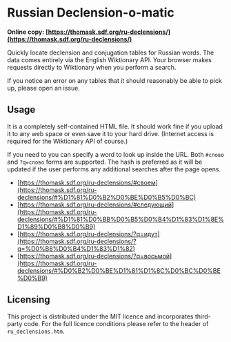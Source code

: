 # Russian Declension-o-matic

**Online copy: [https://thomask.sdf.org/ru-declensions/](https://thomask.sdf.org/ru-declensions/)**

Quickly locate declension and conjugation tables for Russian words. The data comes entirely via the English Wiktionary API. Your browser makes requests directly to Wiktionary when you perform a search.

If you notice an error on any tables that it should reasonably be able to pick up, please open an issue.

## Usage

It is a completely self-contained HTML file. It should work fine if you upload it to any web space or even save it to your hard drive. (Internet access is required for the Wiktionary API of course.)

If you need to you can specify a word to look up inside the URL. Both `#слово` and `?q=слово` forms are supported. The hash is preferred as it will be updated if the user performs any additional searches after the page opens.

* [https://thomask.sdf.org/ru-declensions/#своем](https://thomask.sdf.org/ru-declensions/#%D1%81%D0%B2%D0%BE%D0%B5%D0%BC)
* [https://thomask.sdf.org/ru-declensions/#следующий](https://thomask.sdf.org/ru-declensions/#%D1%81%D0%BB%D0%B5%D0%B4%D1%83%D1%8E%D1%89%D0%B8%D0%B9)
* [https://thomask.sdf.org/ru-declensions/?q=идут](https://thomask.sdf.org/ru-declensions/?q=%D0%B8%D0%B4%D1%83%D1%82)
* [https://thomask.sdf.org/ru-declensions/?q=восьмой](https://thomask.sdf.org/ru-declensions/#%D0%B2%D0%BE%D1%81%D1%8C%D0%BC%D0%BE%D0%B9)

## Licensing

This project is distributed under the MIT licence and incorporates third-party code. For the full licence conditions please refer to the header of `ru_declensions.htm`.
